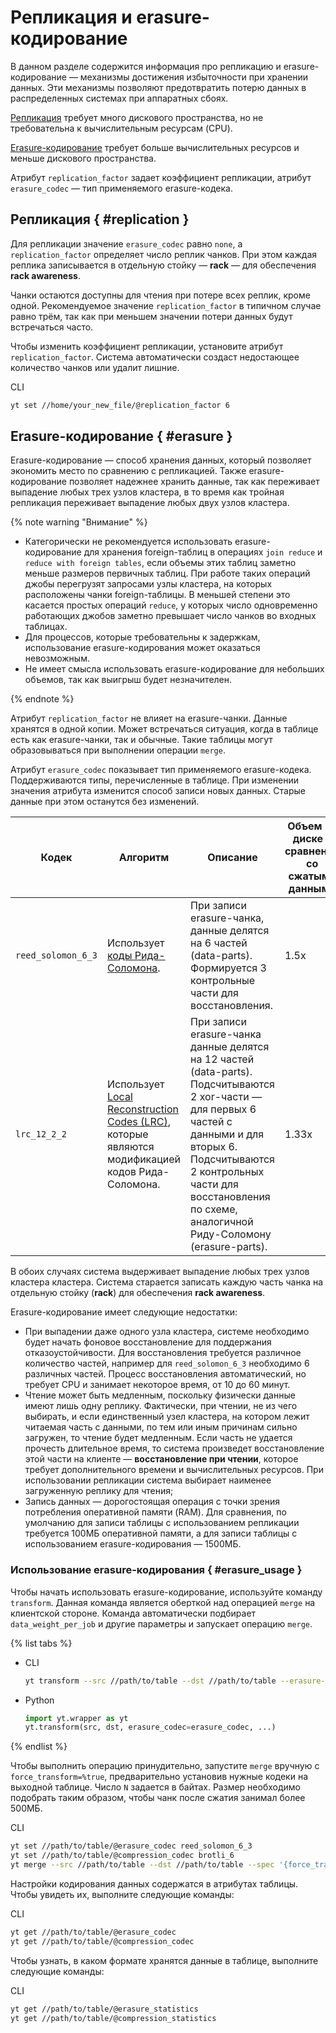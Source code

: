 # Репликация и erasure-кодирование

В данном разделе содержится информация про репликацию и erasure-кодирование — механизмы достижения избыточности при хранении данных. Эти механизмы позволяют предотвратить потерю данных в распределенных системах при аппаратных сбоях. 

[Репликация](https://ru.wikipedia.org/wiki/Репликация_(вычислительная_техника)) требует много дискового пространства, но не требовательна к вычислительным ресурсам (CPU). 

[Erasure-кодирование](https://en.wikipedia.org/wiki/Erasure_code) требует больше вычислительных ресурсов и меньше дискового пространства. 

Атрибут `replication_factor` задает коэффициент репликации, атрибут `erasure_codec` — тип применяемого erasure-кодека. 

## Репликация { #replication }

Для репликации значение `erasure_codec` равно `none`, а `replication_factor` определяет число реплик чанков. При этом каждая реплика записывается в отдельную стойку — **rack** — для обеспечения **rack awareness**. 

Чанки остаются доступны для чтения при потере всех реплик, кроме одной. Рекомендуемое значение `replication_factor` в типичном случае равно трём, так как при меньшем значении потери данных будут встречаться часто.

Чтобы изменить коэффициент репликации, установите атрибут `replication_factor`. Система автоматически создаст недостающее количество чанков или удалит лишние.

CLI
```bash
yt set //home/your_new_file/@replication_factor 6
```

## Erasure-кодирование { #erasure }

Erasure-кодирование — способ хранения данных, который позволяет экономить место по сравнению с репликацией. Также erasure-кодирование позволяет надежнее хранить данные, так как переживает выпадение любых трех узлов кластера, в то время как тройная репликация переживает выпадение любых двух узлов кластера.

{% note warning "Внимание" %}

- Категорически не рекомендуется использовать erasure-кодирование для хранения foreign-таблиц в операциях `join reduce` и `reduce with foreign tables`, если объемы этих таблиц заметно меньше размеров первичных таблиц. При работе таких операций джобы перегрузят запросами узлы кластера, на которых расположены чанки foreign-таблицы. В меньшей степени это касается простых операций `reduce`, у которых число одновременно работающих джобов заметно превышает число чанков во входных таблицах.
- Для процессов, которые требовательны к задержкам, использование erasure-кодирования может оказаться невозможным.
- Не имеет смысла использовать erasure-кодирование для небольших объемов, так как выигрыш будет незначителен.

{% endnote %}

Атрибут `replication_factor` не влияет на erasure-чанки. Данные хранятся в одной копии. 
Может встречаться ситуация, когда в таблице есть как erasure-чанки, так и обычные. Такие таблицы могут образовываться при выполнении операции `merge`. 

Атрибут `erasure_codec` показывает тип применяемого erasure-кодека. Поддерживаются типы, перечисленные в таблице.
При изменении значения атрибута изменится способ записи новых данных. Старые данные при этом останутся без изменений. 


| Кодек | Алгоритм | Описание | Объем на диске в сравнении со сжатыми данными | Стоимость восстановления |
|-------|----------|----------|------------------------|--------------------------|
| `reed_solomon_6_3` | Использует [коды Рида-Соломона](https://ru.wikipedia.org/wiki/Код_Рида_—_Соломона). |  При записи erasure-чанка, данные делятся на 6 частей (data-parts). Формируется 3 контрольные части для восстановления. | 1.5x | Стоимость восстановления высока по затратам CPU и по времени. |
| `lrc_12_2_2` | Использует [Local Reconstruction Codes (LRC)](https://www.microsoft.com/en-us/research/publication/erasure-coding-in-windows-azure-storage/?from=http%3A%2F%2Fresearch.microsoft.com%2Fpubs%2F179583%2Flrc12-cheng%2520webpage.pdf), которые являются модификацией кодов Рида-Соломона. | При записи erasure-чанка данные делятся на 12 частей (data-parts). Подсчитываются 2 xor-части — для первых 6 частей с данными и для вторых 6. Подсчитываются 2 контрольных части для восстановления по схеме, аналогичной Риду-Соломону (erasure-parts). | 1.33x | Стоимость восстановления умеренная по затратам на CPU и по времени. |

В обоих случаях система выдерживает выпадение любых трех узлов кластера кластера.
Система старается записать каждую часть чанка на отдельную стойку (**rack**) для обеспечения **rack awareness**.

Erasure-кодирование имеет следующие недостатки:

- При выпадении даже одного узла кластера, системе необходимо будет начать фоновое восстановление для поддержания отказоустойчивости. Для восстановления требуется различное количество частей, например для `reed_solomon_6_3` необходимо 6 различных частей. Процесс восстановления автоматический, но требует CPU и занимает некоторое время, от 10 до 60 минут.
- Чтение может быть медленным, поскольку физически данные имеют лишь одну реплику. Фактически, при чтении, не из чего выбирать, и если единственный узел кластера, на котором лежит читаемая часть с данными, по тем или иным причинам сильно загружен, то чтение будет медленным. Если часть не удается прочесть длительное время, то система произведет восстановление этой части на клиенте — **восстановление при чтении**, которое требует дополнительного времени и вычислительных ресурсов. При использовании репликации система выбирает наименее загруженную реплику для чтения;
- Запись данных — дорогостоящая операция с точки зрения потребления оперативной памяти (RAM). Для сравнения, по умолчанию для записи таблицы с использованием репликации требуется 100МБ оперативной памяти, а для записи таблицы с использованием erasure-кодирования — 1500МБ.

### Использование erasure-кодирования { #erasure_usage }

Чтобы начать использовать erasure-кодирование, используйте команду `transform`.
Данная команда является оберткой над операцией `merge` на клиентской стороне. Команда автоматически подбирает `data_weight_per_job` и другие параметры и запускает операцию `merge`.

{% list tabs %}

- CLI
    ```bash
    yt transform --src //path/to/table --dst //path/to/table --erasure-codec reed_solomon_6_3 --compression-codec brotli_6
    ```

- Python
    ```python
    import yt.wrapper as yt
    yt.transform(src, dst, erasure_codec=erasure_codec, ...)
    ```

{% endlist %}

Чтобы выполнить операцию принудительно, запустите `merge` вручную с `force_transform=%true`, предварительно установив нужные кодеки на выходной таблице.
Число `N` задается в байтах. Размер необходимо подобрать таким образом, чтобы чанк после сжатия занимал более 500МБ.

CLI
```bash
yt set //path/to/table/@erasure_codec reed_solomon_6_3
yt set //path/to/table/@compression_codec brotli_6
yt merge --src //path/to/table --dst //path/to/table --spec '{force_transform = %true;data_weight_per_job=N}
```

Настройки кодирования данных содержатся в атрибутах таблицы. Чтобы увидеть их, выполните следующие команды:

CLI
```bash
yt get //path/to/table/@erasure_codec
yt get //path/to/table/@compression_codec
```

Чтобы узнать, в каком формате хранятся данные в таблице, выполните следующие команды:

CLI
```bash
yt get //path/to/table/@erasure_statistics
yt get //path/to/table/@compression_statistics
```
